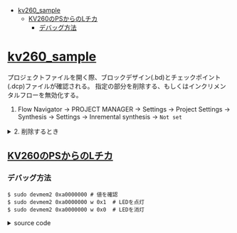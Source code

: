 - [kv260\_sample](#kv260_sample)
  - [KV260のPSからのLチカ](#kv260のpsからのlチカ)
    - [デバッグ方法](#デバッグ方法)

# [kv260_sample](https://github.com/hiranoko/jelly/tree/master/projects/kv260/kv260_sample)

プロジェクトファイルを開く際、ブロックデザイン(.bd)とチェックポイント(.dcp)ファイルが確認される。
指定の部分を削除する、もしくはインクリメンタルフローを無効化する。

1. Flow Navigator -> PROJECT MANAGER -> Settings -> Project Settings
-> Synthesis -> Settings -> Inremental synthesis -> `Not set`

<details>

<summary>2. 削除するとき</summary>

```diff
- <File Path="$PSRCDIR/sources_1/bd/design_1/design_1.bd">
-        <FileInfo>
-          <Attr Name="UsedIn" Val="synthesis"/>
-          <Attr Name="UsedIn" Val="implementation"/>
-          <Attr Name="UsedIn" Val="simulation"/>
-        </FileInfo>
-        <CompFileExtendedInfo CompFileName="design_1.bd" FileRelPathName="ip/design_1_zynq_ultra_ps_e_0_0_1/design_1_zynq_ultra_ps_e_0_0.xci">
-          <Proxy FileSetName="design_1_zynq_ultra_ps_e_0_0"/>
-        </CompFileExtendedInfo>
-      </File>    
+
```

```diff
-      <File Path="$PPRDIR/project_1/project_1.srcs/utils_1/imports/synth_1/kv260_sample.dcp">
-        <FileInfo>
-          <Attr Name="UsedIn" Val="synthesis"/>
-          <Attr Name="UsedIn" Val="implementation"/>
-          <Attr Name="UsedInSteps" Val="synth_1"/>
-          <Attr Name="AutoDcp" Val="1"/>
-        </FileInfo>
-      </File>
+
```

AutoIncrementalCheckpointが有効になっている部分は、AutoIncrementalDirが異なるとエラーになる。
`AutoIncrementalDir`がある項目は一通り、空白に変えておく。

```diff
-     AutoIncrementalCheckpoint="true" IncrementalCheckpoint="$PPRDIR/project_1/project_1.srcs/utils_1/imports/synth_1/kv260_sample.dcp"
+     AutoIncrementalCheckpoint="true" IncrementalCheckpoint=""
```

</details>

## [KV260のPSからのLチカ](https://zenn.dev/ryuz88/articles/kv260_led_blinking_ps)

### デバッグ方法

```
$ sudo devmem2 0xa0000000 # 値を確認
$ sudo devmem2 0xa0000000 w 0x1  # LEDを点灯
$ sudo devmem2 0xa0000000 w 0x0  # LEDを消灯
```

<details>

<summary>source code</summary>

```cpp
#include <iostream>
#include <iomanip> // std::hex, std::dec
#include <sys/mman.h>
#include <sys/types.h>
#include <sys/stat.h>
#include <fcntl.h>
#include <unistd.h>

int main()
{
    // デバイスオープン
    auto fd = open("/dev/mem", O_RDWR | O_SYNC);
    if (fd < 0) {
        std::cerr << "Error: open /dev/mem failed" << std::endl;
        return 1;
    }

    size_t map_size = 0x10000;
    off_t target_addr = 0xa0000000;

    // メモリをマップ
    void* iomap = mmap(0, map_size, PROT_READ | PROT_WRITE, MAP_SHARED, fd, target_addr);
    if (iomap == MAP_FAILED) {
        std::cerr << "Error: mmap failed" << std::endl;
        close(fd);
        return 1;
    }

    volatile unsigned char* reg = static_cast<volatile unsigned char*>(iomap);

    // LEDの状態とアドレスをデバッグ表示
    for (int i = 0; i < 10; ++i) {
        // 現在の値を表示
        std::cout << "Address: 0x" << std::hex << target_addr
                  << ", Current Value: 0x" << static_cast<int>(*reg) << std::endl;

        // 値をトグルして書き込み
        *reg ^= 1;

        // 書き込み後の値を表示
        std::cout << "Address: 0x" << std::hex << target_addr
                  << ", New Value: 0x" << static_cast<int>(*reg) << std::endl;

        usleep(500000);
    }

    // マップ解除とクローズ
    munmap(iomap, map_size);
    close(fd);

    return 0;
}
```

</details>